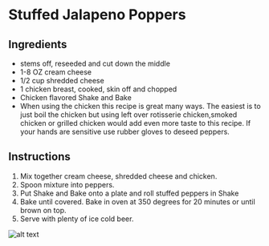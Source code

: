 # Stuffed Jalapeno Poppers



## Ingredients

- stems off, reseeded and cut down the middle
- 1-8 OZ cream cheese
- 1/2 cup shredded cheese
- 1 chicken breast, cooked, skin off and chopped
- Chicken flavored Shake and Bake
- When using the chicken this recipe is great many ways. The easiest is to just boil the
chicken but using left over rotisserie chicken,smoked chicken or grilled chicken would add even more taste to this recipe.
If your hands are sensitive use rubber gloves to deseed peppers.

## Instructions

1. Mix together cream cheese, shredded cheese and chicken. 
2. Spoon mixture into peppers. 
3. Put Shake and Bake onto a plate and roll stuffed peppers in Shake
4. Bake until covered. Bake in oven at 350 degrees for 20 minutes or until brown on top.
5. Serve with plenty of ice cold beer.

![alt text](https://github.com/hunterstrategy/HunterKitchen/blob/main/Photos/jalepanopoppers.jpg)

